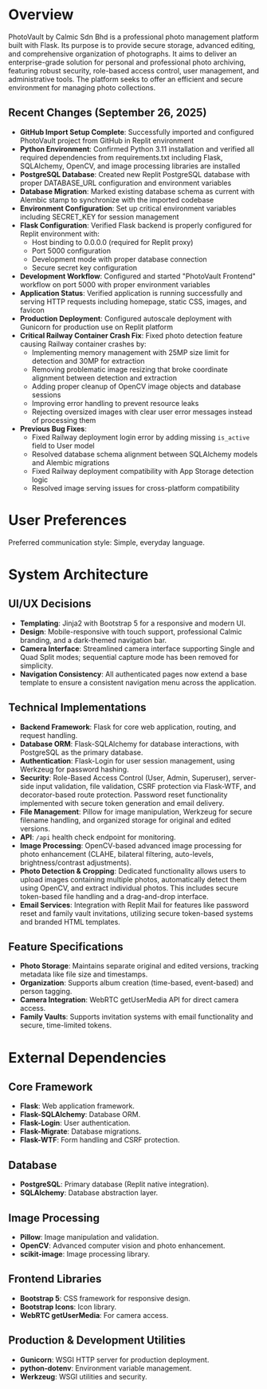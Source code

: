 # Overview

PhotoVault by Calmic Sdn Bhd is a professional photo management platform built with Flask. Its purpose is to provide secure storage, advanced editing, and comprehensive organization of photographs. It aims to deliver an enterprise-grade solution for personal and professional photo archiving, featuring robust security, role-based access control, user management, and administrative tools. The platform seeks to offer an efficient and secure environment for managing photo collections.

## Recent Changes (September 26, 2025)
- **GitHub Import Setup Complete**: Successfully imported and configured PhotoVault project from GitHub in Replit environment
- **Python Environment**: Confirmed Python 3.11 installation and verified all required dependencies from requirements.txt including Flask, SQLAlchemy, OpenCV, and image processing libraries are installed
- **PostgreSQL Database**: Created new Replit PostgreSQL database with proper DATABASE_URL configuration and environment variables
- **Database Migration**: Marked existing database schema as current with Alembic stamp to synchronize with the imported codebase
- **Environment Configuration**: Set up critical environment variables including SECRET_KEY for session management
- **Flask Configuration**: Verified Flask backend is properly configured for Replit environment with:
  - Host binding to 0.0.0.0 (required for Replit proxy)
  - Port 5000 configuration  
  - Development mode with proper database connection
  - Secure secret key configuration
- **Development Workflow**: Configured and started "PhotoVault Frontend" workflow on port 5000 with proper environment variables
- **Application Status**: Verified application is running successfully and serving HTTP requests including homepage, static CSS, images, and favicon
- **Production Deployment**: Configured autoscale deployment with Gunicorn for production use on Replit platform
- **Critical Railway Container Crash Fix**: Fixed photo detection feature causing Railway container crashes by:
  - Implementing memory management with 25MP size limit for detection and 30MP for extraction
  - Removing problematic image resizing that broke coordinate alignment between detection and extraction
  - Adding proper cleanup of OpenCV image objects and database sessions
  - Improving error handling to prevent resource leaks
  - Rejecting oversized images with clear user error messages instead of processing them
- **Previous Bug Fixes**: 
  - Fixed Railway deployment login error by adding missing `is_active` field to User model
  - Resolved database schema alignment between SQLAlchemy models and Alembic migrations
  - Fixed Railway deployment compatibility with App Storage detection logic
  - Resolved image serving issues for cross-platform compatibility

# User Preferences

Preferred communication style: Simple, everyday language.

# System Architecture

## UI/UX Decisions
- **Templating**: Jinja2 with Bootstrap 5 for a responsive and modern UI.
- **Design**: Mobile-responsive with touch support, professional Calmic branding, and a dark-themed navigation bar.
- **Camera Interface**: Streamlined camera interface supporting Single and Quad Split modes; sequential capture mode has been removed for simplicity.
- **Navigation Consistency**: All authenticated pages now extend a base template to ensure a consistent navigation menu across the application.

## Technical Implementations
- **Backend Framework**: Flask for core web application, routing, and request handling.
- **Database ORM**: Flask-SQLAlchemy for database interactions, with PostgreSQL as the primary database.
- **Authentication**: Flask-Login for user session management, using Werkzeug for password hashing.
- **Security**: Role-Based Access Control (User, Admin, Superuser), server-side input validation, file validation, CSRF protection via Flask-WTF, and decorator-based route protection. Password reset functionality implemented with secure token generation and email delivery.
- **File Management**: Pillow for image manipulation, Werkzeug for secure filename handling, and organized storage for original and edited versions.
- **API**: `/api` health check endpoint for monitoring.
- **Image Processing**: OpenCV-based advanced image processing for photo enhancement (CLAHE, bilateral filtering, auto-levels, brightness/contrast adjustments).
- **Photo Detection & Cropping**: Dedicated functionality allows users to upload images containing multiple photos, automatically detect them using OpenCV, and extract individual photos. This includes secure token-based file handling and a drag-and-drop interface.
- **Email Services**: Integration with Replit Mail for features like password reset and family vault invitations, utilizing secure token-based systems and branded HTML templates.

## Feature Specifications
- **Photo Storage**: Maintains separate original and edited versions, tracking metadata like file size and timestamps.
- **Organization**: Supports album creation (time-based, event-based) and person tagging.
- **Camera Integration**: WebRTC getUserMedia API for direct camera access.
- **Family Vaults**: Supports invitation systems with email functionality and secure, time-limited tokens.

# External Dependencies

## Core Framework
- **Flask**: Web application framework.
- **Flask-SQLAlchemy**: Database ORM.
- **Flask-Login**: User authentication.
- **Flask-Migrate**: Database migrations.
- **Flask-WTF**: Form handling and CSRF protection.

## Database
- **PostgreSQL**: Primary database (Replit native integration).
- **SQLAlchemy**: Database abstraction layer.

## Image Processing
- **Pillow**: Image manipulation and validation.
- **OpenCV**: Advanced computer vision and photo enhancement.
- **scikit-image**: Image processing library.

## Frontend Libraries
- **Bootstrap 5**: CSS framework for responsive design.
- **Bootstrap Icons**: Icon library.
- **WebRTC getUserMedia**: For camera access.

## Production & Development Utilities
- **Gunicorn**: WSGI HTTP server for production deployment.
- **python-dotenv**: Environment variable management.
- **Werkzeug**: WSGI utilities and security.